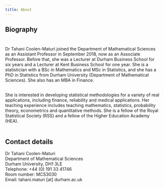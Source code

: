 ```yaml
---
title: About
---
```


## Biography<br><br>

Dr Tahani Coolen-Maturi joined the Department of Mathematical Sciences as an Assistant Professor in September 2018, now as an Associate Professor. Before that, she was a Lecturer at Durham Business School for six years and a Lecturer at Kent Business School for one year. She is a statistician with a BSc in Mathematics and MSc in Statistics, and she has a PhD in Statistics from Durham University (Department of Mathematical Sciences). She also has an MBA in Finance.<br><br>

She is interested in developing statistical methodologies for a variety of real applications, including finance, reliability and medical applications. Her teaching experience includes teaching mathematics, statistics, probability theory, econometrics and quantitative methods. She is a fellow of the Royal Statistical Society (RSS) and a fellow of the Higher Education Academy (HEA).<br><br>



## Contact details<br>
Dr Tahani Coolen-Maturi<br>
Department of Mathematical Sciences<br>
Durham University, DH1 3LE<br>
Telephone: +44 (0) 191 33 41746<br>
Room number: MCS3030<br>
Email:  tahani.maturi [at] durham.ac.uk

